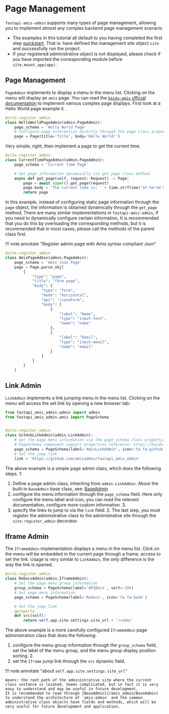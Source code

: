 # Page Management

`fastapi-amis-admin` supports many types of page management, allowing you to implement almost any complex backend page management scenario.

- The examples in this tutorial all default to you having completed the first step [quickstart](/quickstart). That is: have defined the management site object `site` and successfully run the project.
- If your registered administrative object is not displayed, please check if you have imported the corresponding module before `site.mount_app(app)`.

## Page Management

`PageAdmin` implements to display a menu in the menu list. Clicking on the menu will display an `amis` page.
You can read the [`baidu-amis` official documentation](https://baidu.gitee.io/amis/zh-CN/components/page)
to implement various complex page displays. First look at a Hello World page example it .

```python
@site.register_admin
class HelloWorldPageAdmin(admin.PageAdmin):
    page_schema = 'Hello World Page'
    # Configure page information directly through the page class property;
    page = Page(title='Title', body='Hello World!')
````

Very simple, right, then implement a page to get the current time.

```python
@site.register_admin
class CurrentTimePageAdmin(admin.PageAdmin):
    page_schema = 'Current Time Page'

    # Get page information dynamically via get_page class method.
    async def get_page(self, request: Request) -> Page:
        page = await super().get_page(request)
        page.body = 'The current time is: ' + time.strftime('%Y-%m-%d %H:%M:%S')
        return page
```

In this example, instead of configuring static page information through the `page` object, the information is obtained dynamically through the `get_page` method,
There are many similar implementations in `fastapi-amis-admin`, if you need to dynamically configure certain information,
It is recommended that you do this by overloading the corresponding methods, but it is recommended that in most cases, please call the methods of the parent class first.

!!! note annotate "Register admin page with Amis syntax compliant Json"

```python
@site.register_admin
class AmisPageAdmin(admin.PageAdmin):
    page_schema = 'Amis Json Page'
    page = Page.parse_obj(
        {
            "type": "page",
            "title": "form page",
            "body": {
                "type": "form",
                "mode": "horizontal",
                "api": "/saveForm",
                "body": [
                    {
                        "label": "Name",
                        "type": "input-text",
                        "name": "name"
                    },
                    {
                        "label": "Email",
                        "type": "input-email",
                        "name": "email"
                    }
                ]
            }
        }
    )
```

## Link Admin

`LinkAdmin` implements a link jumping menu in the menu list. Clicking on the menu will access the set link by opening a new browser tab:

```python
from fastapi_amis_admin.admin import admin
from fastapi_amis_admin.amis import PageSchema


@site.register_admin
class GitHubLinkAdmin(admin.LinkAdmin):
    # Set the page menu information via the page_schema class property;
    # PageSchema component support properties reference: https://baidu.gitee.io/amis/zh-CN/components/app
    page_schema = PageSchema(label='AmisLinkAdmin', icon='fa fa-github')
    # Set the jump link
    link = 'https://github.com/amisadmin/fastapi_amis_admin'
```

The above example is a simple page admin class, which does the following steps. 1:

1. Define a page admin class, inheriting from `admin.LinkAdmin`. About the built-in `BaseAdmin` base class, see: [BaseAdmin](/amis_admin/BaseAdmin)
2. configure the menu information through the `page_schema` field. Here only configure the menu label and icon, you can read the relevant documentation, configure more custom information. 3.
3. specify the links to jump to via the `link` field. 2.
The last step, you must register the administrative class to the administrative site through the `site.register_admin` decorator.

## Iframe Admin

The `IframeAdmin` implementation displays a menu in the menu list. Click on the menu will be embedded in the current page through a frame, access to set the link. Usage is very similar to `LinkAdmin`, the only difference is the way the link is opened.

```python
@site.register_admin
class ReDocsAdmin(admin.IframeAdmin):
    # Set the page menu group information
    group_schema = PageSchema(label='APIDocs', sort=-100)
    # Set page menu information
    page_schema = PageSchema(label='Redocs', icon='fa fa-book')

    # Set the jump link
    @property
    def src(self):
        return self.app.site.settings.site_url + '/redoc'
```

The above example is a more carefully configured `IframeAdmin` page administration class that does the following:

1. configure the menu group information through the `group_schema` field, set the label of the menu group, and the menu group display position sorting. 2.
2. set the `Iframe` jump link through the `src` dynamic field.

!!! note annotate "about `self.app.site.settings.site_url`"

    means: the root path of the administrative site where the current class instance is located. Seems complicated, but in fact it is very easy to understand and may be useful in future development.
    It is recommended to read through [BaseAdmin](/amis_admin/BaseAdmin) to understand the architecture of `amis-admin` and the common administrative class objects have fields and methods, which will be very useful for future development and application.

